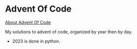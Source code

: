 # Advent Of Code

[About Advent Of Code](https://adventofcode.com/about)


My solutions to advent of code, organized by year then by day.


- 2023 is done in python.
